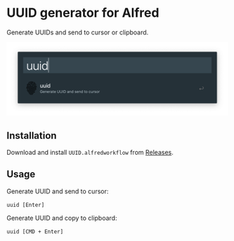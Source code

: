 # UUID generator for Alfred

Generate UUIDs and send to cursor or clipboard.

![Screenshot][s1]

## Installation

Download and install `UUID.alfredworkflow` from [Releases].

## Usage

Generate UUID and send to cursor:

	uuid [Enter]

Generate UUID and copy to clipboard:

	uuid [CMD + Enter]

[s1]: uuid.alfred.screeni.png
[releases]: <https://github.com/sudoash/alfred-uuid/releases>
